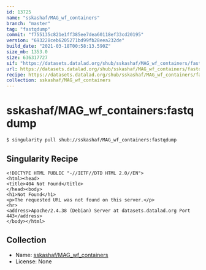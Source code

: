```yaml
---
id: 13725
name: "sskashaf/MAG_wf_containers"
branch: "master"
tag: "fastqdump"
commit: "f755135c821e1ff385ee7dea60118ef33cd20195"
version: "693228ceb6205271bd99fb28eea232de"
build_date: "2021-03-18T00:58:13.590Z"
size_mb: 1353.0
size: 636317727
sif: "https://datasets.datalad.org/shub/sskashaf/MAG_wf_containers/fastqdump/2021-03-18-f755135c-693228ce/693228ceb6205271bd99fb28eea232de.sif"
url: https://datasets.datalad.org/shub/sskashaf/MAG_wf_containers/fastqdump/2021-03-18-f755135c-693228ce/
recipe: https://datasets.datalad.org/shub/sskashaf/MAG_wf_containers/fastqdump/2021-03-18-f755135c-693228ce/Singularity
collection: sskashaf/MAG_wf_containers
---
```


# sskashaf/MAG_wf_containers:fastqdump

```bash
$ singularity pull shub://sskashaf/MAG_wf_containers:fastqdump
```

## Singularity Recipe

```singularity
<!DOCTYPE HTML PUBLIC "-//IETF//DTD HTML 2.0//EN">
<html><head>
<title>404 Not Found</title>
</head><body>
<h1>Not Found</h1>
<p>The requested URL was not found on this server.</p>
<hr>
<address>Apache/2.4.38 (Debian) Server at datasets.datalad.org Port 443</address>
</body></html>
```

## Collection

 - Name: [sskashaf/MAG_wf_containers](https://github.com/sskashaf/MAG_wf_containers)
 - License: None

